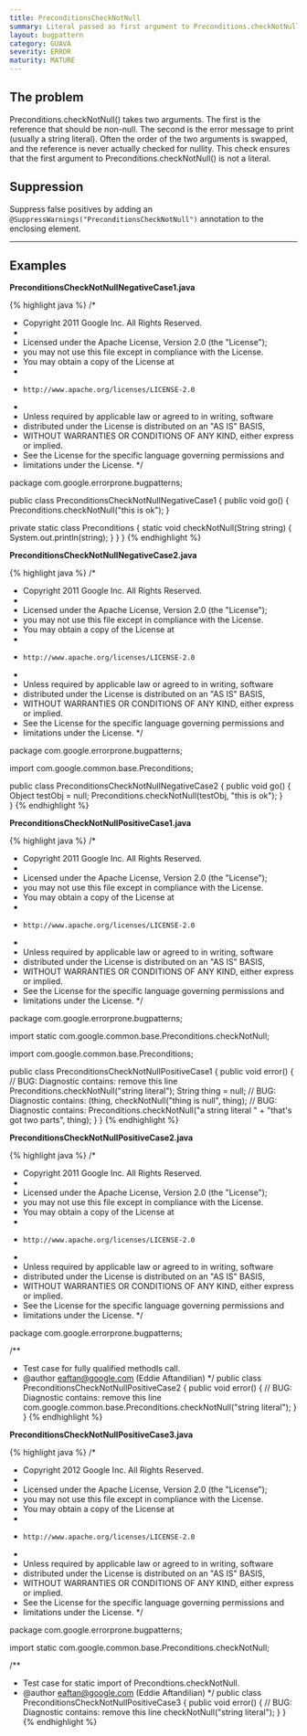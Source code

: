 ```yaml
---
title: PreconditionsCheckNotNull
summary: Literal passed as first argument to Preconditions.checkNotNull() can never be null
layout: bugpattern
category: GUAVA
severity: ERROR
maturity: MATURE
---
```


<!--
*** AUTO-GENERATED, DO NOT MODIFY ***
To make changes, edit the @BugPattern annotation or the explanation in docs/bugpattern.
-->

## The problem
Preconditions.checkNotNull() takes two arguments. The first is the reference that should be non-null. The second is the error message to print (usually a string literal). Often the order of the two arguments is swapped, and the reference is never actually checked for nullity. This check ensures that the first argument to Preconditions.checkNotNull() is not a literal.

## Suppression
Suppress false positives by adding an `@SuppressWarnings("PreconditionsCheckNotNull")` annotation to the enclosing element.

----------

## Examples
__PreconditionsCheckNotNullNegativeCase1.java__

{% highlight java %}
/*
 * Copyright 2011 Google Inc. All Rights Reserved.
 *
 * Licensed under the Apache License, Version 2.0 (the "License");
 * you may not use this file except in compliance with the License.
 * You may obtain a copy of the License at
 *
 *     http://www.apache.org/licenses/LICENSE-2.0
 *
 * Unless required by applicable law or agreed to in writing, software
 * distributed under the License is distributed on an "AS IS" BASIS,
 * WITHOUT WARRANTIES OR CONDITIONS OF ANY KIND, either express or implied.
 * See the License for the specific language governing permissions and
 * limitations under the License.
 */

package com.google.errorprone.bugpatterns;

public class PreconditionsCheckNotNullNegativeCase1 {
  public void go() {
    Preconditions.checkNotNull("this is ok");
  }
  
  private static class Preconditions {
    static void checkNotNull(String string) {
      System.out.println(string);
    }
  }
}
{% endhighlight %}

__PreconditionsCheckNotNullNegativeCase2.java__

{% highlight java %}
/*
 * Copyright 2011 Google Inc. All Rights Reserved.
 *
 * Licensed under the Apache License, Version 2.0 (the "License");
 * you may not use this file except in compliance with the License.
 * You may obtain a copy of the License at
 *
 *     http://www.apache.org/licenses/LICENSE-2.0
 *
 * Unless required by applicable law or agreed to in writing, software
 * distributed under the License is distributed on an "AS IS" BASIS,
 * WITHOUT WARRANTIES OR CONDITIONS OF ANY KIND, either express or implied.
 * See the License for the specific language governing permissions and
 * limitations under the License.
 */

package com.google.errorprone.bugpatterns;

import com.google.common.base.Preconditions;

public class PreconditionsCheckNotNullNegativeCase2 {
  public void go() {
    Object testObj = null;
    Preconditions.checkNotNull(testObj, "this is ok");
  }  
}
{% endhighlight %}

__PreconditionsCheckNotNullPositiveCase1.java__

{% highlight java %}
/*
 * Copyright 2011 Google Inc. All Rights Reserved.
 *
 * Licensed under the Apache License, Version 2.0 (the "License");
 * you may not use this file except in compliance with the License.
 * You may obtain a copy of the License at
 *
 *     http://www.apache.org/licenses/LICENSE-2.0
 *
 * Unless required by applicable law or agreed to in writing, software
 * distributed under the License is distributed on an "AS IS" BASIS,
 * WITHOUT WARRANTIES OR CONDITIONS OF ANY KIND, either express or implied.
 * See the License for the specific language governing permissions and
 * limitations under the License.
 */

package com.google.errorprone.bugpatterns;

import static com.google.common.base.Preconditions.checkNotNull;

import com.google.common.base.Preconditions;

public class PreconditionsCheckNotNullPositiveCase1 {
  public void error() {
    // BUG: Diagnostic contains: remove this line
    Preconditions.checkNotNull("string literal");
    String thing = null;
    // BUG: Diagnostic contains: (thing, 
    checkNotNull("thing is null", thing);
    // BUG: Diagnostic contains: 
    Preconditions.checkNotNull("a string literal " + "that's got two parts", thing);
  }
}
{% endhighlight %}

__PreconditionsCheckNotNullPositiveCase2.java__

{% highlight java %}
/*
 * Copyright 2011 Google Inc. All Rights Reserved.
 *
 * Licensed under the Apache License, Version 2.0 (the "License");
 * you may not use this file except in compliance with the License.
 * You may obtain a copy of the License at
 *
 *     http://www.apache.org/licenses/LICENSE-2.0
 *
 * Unless required by applicable law or agreed to in writing, software
 * distributed under the License is distributed on an "AS IS" BASIS,
 * WITHOUT WARRANTIES OR CONDITIONS OF ANY KIND, either express or implied.
 * See the License for the specific language governing permissions and
 * limitations under the License.
 */

package com.google.errorprone.bugpatterns;

/**
 * Test case for fully qualified methodIs call.
 * @author eaftan@google.com (Eddie Aftandilian)
 */
public class PreconditionsCheckNotNullPositiveCase2 {
  public void error() {
    // BUG: Diagnostic contains: remove this line
    com.google.common.base.Preconditions.checkNotNull("string literal");
  }
}
{% endhighlight %}

__PreconditionsCheckNotNullPositiveCase3.java__

{% highlight java %}
/*
 * Copyright 2012 Google Inc. All Rights Reserved.
 *
 * Licensed under the Apache License, Version 2.0 (the "License");
 * you may not use this file except in compliance with the License.
 * You may obtain a copy of the License at
 *
 *     http://www.apache.org/licenses/LICENSE-2.0
 *
 * Unless required by applicable law or agreed to in writing, software
 * distributed under the License is distributed on an "AS IS" BASIS,
 * WITHOUT WARRANTIES OR CONDITIONS OF ANY KIND, either express or implied.
 * See the License for the specific language governing permissions and
 * limitations under the License.
 */

package com.google.errorprone.bugpatterns;

import static com.google.common.base.Preconditions.checkNotNull;

/**
 * Test case for static import of Precondtions.checkNotNull.
 * @author eaftan@google.com (Eddie Aftandilian)
 */
public class PreconditionsCheckNotNullPositiveCase3 {
  public void error() {
    // BUG: Diagnostic contains: remove this line
    checkNotNull("string literal");
  }
}
{% endhighlight %}

